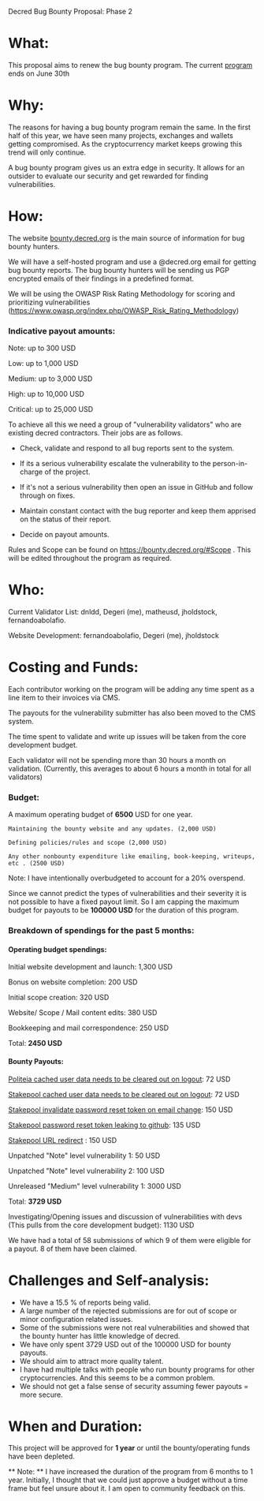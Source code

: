 Decred Bug Bounty Proposal: Phase 2


# What:

This proposal aims to renew the bug bounty program. The current [program](https://proposals.decred.org/proposals/d33a2667469b56942adf42453def6cc2292325251e4cf791e806939ea9efc9e1) ends on June 30th

# Why:

The reasons for having a bug bounty program remain the same. In the first half of this year, we have seen many projects, exchanges and wallets getting compromised. As the cryptocurrency market keeps growing this trend will only continue.

A bug bounty program gives us an extra edge in security. It allows for an outsider to evaluate our security and get rewarded for finding vulnerabilities.


# How:

The website [bounty.decred.org](https://bounty.decred.org/) is the main source of information for bug bounty hunters.

We will have a self-hosted program and use a @decred.org email for getting bug bounty reports. The bug bounty hunters will be sending us PGP encrypted emails of their findings in a predefined format.

We will be using the OWASP Risk Rating Methodology for scoring and prioritizing vulnerabilities (https://www.owasp.org/index.php/OWASP_Risk_Rating_Methodology)

### Indicative payout amounts:

Note: up to 300 USD

Low: up to 1,000 USD

Medium: up to 3,000 USD

High: up to 10,000 USD

Critical: up to 25,000 USD

To achieve all this we need a group of "vulnerability validators" who are existing decred contractors. Their jobs are as follows.

- Check, validate and respond to all bug reports sent to the system.

- If its a serious vulnerability escalate the vulnerability to the person-in-charge of the project.

- If it's not a serious vulnerability then open an issue in GitHub and follow through on fixes.

- Maintain constant contact with the bug reporter and keep them apprised on the status of their report.

- Decide on payout amounts.

Rules and Scope can be found on https://bounty.decred.org/#Scope . This will be edited throughout the program as required.


# Who:

Current Validator List: dnldd, Degeri (me), matheusd, jholdstock, fernandoabolafio.

Website Development: fernandoabolafio, Degeri (me), jholdstock


# Costing and Funds:

Each contributor working on the program will be adding any time spent as a line item to their invoices via CMS.

The payouts for the vulnerability submitter has also been moved to the CMS system.

The time spent to validate and write up issues will be taken from the core development budget.

Each validator will not be spending more than 30 hours a month on validation.  (Currently, this averages to about 6 hours a month in total for all validators)



### Budget:

A maximum operating budget of **6500** USD for one year.

    Maintaining the bounty website and any updates. (2,000 USD)

    Defining policies/rules and scope (2,000 USD)

    Any other nonbounty expenditure like emailing, book-keeping, writeups, etc . (2500 USD) 

Note: I have intentionally overbudgeted to account for a 20% overspend.

Since we cannot predict the types of vulnerabilities and their severity it is not possible to have a fixed payout limit. So I am capping the maximum budget for payouts to be **100000 USD** for the duration of this program.



### Breakdown of spendings for the past 5 months:

#### Operating budget spendings:

Initial website development and launch: 1,300 USD

Bonus on website completion: 200 USD

Initial scope creation: 320 USD

Website/ Scope / Mail content edits: 380 USD

Bookkeeping and mail correspondence: 250 USD

Total: **2450 USD**


#### Bounty Payouts:


[Politeia cached user data needs to be cleared out on logout](https://github.com/decred/politeiagui/issues/1002): 72 USD

[Stakepool cached user data needs to be cleared out on logout](https://github.com/decred/dcrstakepool/issues/318): 72 USD

[Stakepool invalidate password reset token on email change](https://github.com/decred/dcrstakepool/issues/320): 150 USD

[Stakepool password reset token leaking to github](https://github.com/decred/dcrstakepool/issues/376): 135 USD

[Stakepool URL redirect](https://github.com/decred/dcrstakepool/issues/378) : 150 USD

Unpatched "Note" level vulnerability 1: 50 USD

Unpatched "Note" level vulnerability 2: 100 USD

Unreleased "Medium" level vulnerability 1: 3000 USD

Total: **3729 USD**


Investigating/Opening issues and discussion of vulnerabilities with devs (This pulls from the core development budget): 1130 USD

We have had a total of 58 submissions of which 9 of them were eligible for a payout. 8 of them have been claimed.


# Challenges and Self-analysis:

* We have a 15.5 % of reports being valid. 
* A large number of the rejected submissions are for out of scope or minor configuration related issues.
* Some of the submissions were not real vulnerabilities and showed that the bounty hunter has little knowledge of decred.
* We have only spent 3729 USD out of the 100000 USD for bounty payouts. 
* We should aim to attract more quality talent. 
* I have had multiple talks with people who run bounty programs for other cryptocurrencies. And this seems to be a common problem.
* We should not get a false sense of security assuming fewer payouts = more secure. 




# When and Duration:

This project will be approved for **1 year** or until the bounty/operating funds have been depleted.

** Note: ** I have increased the duration of the program from 6 months to 1 year. Initially, I thought that we could just approve a budget without a time frame but feel unsure about it. I am open to community feedback on this.